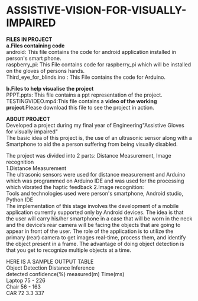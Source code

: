 # ASSISTIVE-VISION-FOR-VISUALLY-IMPAIRED

**FILES IN PROJECT**    
**a.Files containing code**   
android: This file contains the code for  android application installed in person's smart phone.      
raspberry_pi: This File contains code for raspberry_pi  which will be installed on the gloves of persons hands.    
Third_eye_for_blinds.ino : This File contains the code for Arduino.    

**b.Files to help visualise the project**    
PPPT.ppts: This file contains a ppt representation of the project.    
TESTINGVIDEO.mp4:This file contains a **video of the working project**.Please download this file to see the project in action.  
  
  
**ABOUT PROJECT**    
Developed a project during my final year of Engineering"Assistive Gloves for visually impaired"  
The basic idea of this project is, the use of an ultrasonic sensor along with a Smartphone to aid the a person suffering from being visually disabled.

The project was divided into 2 parts: Distance Measurement, Image recognition  
1.Distance Measurement  
The ultrasonic sensors were used for distance measurement and Arduino which was programmed on Arduino IDE and was used for the processing which vibrated the haptic feedback
2.Image recognition:  
Tools and technologies used were person's smartphone, Android studio, Python IDE  
The implementation of this stage involves the development of a mobile application currently supported only by Android devices. The idea is that the user will carry his/her smartphone in a case that will be worn in the neck and the device’s rear camera will be facing the objects that are going to appear in front of the user. The role of the application is to utilize the primary (rear) camera to get images real-time, process them, and identify the object present in a frame. The advantage of doing object detection is that you get to recognize multiple objects at a time.  

HERE IS A SAMPLE OUTPUT TABLE  
Object Detection Distance Inference  
detected confidence(%) measured(m) Time(ms)  
Laptop 75 - 226  
Chair 56 - 163  
CAR 72 3.3 337  
